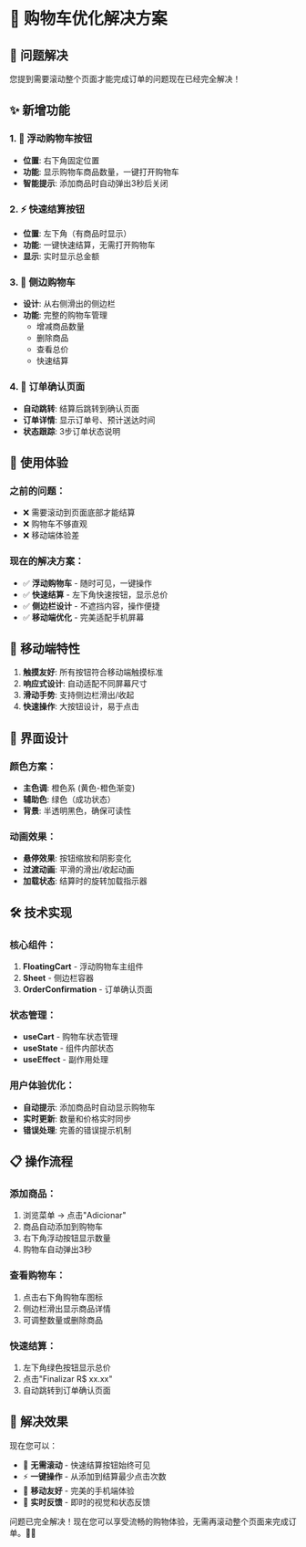 # 🛒 购物车优化解决方案

## 🎯 问题解决

您提到需要滚动整个页面才能完成订单的问题现在已经完全解决！

## ✨ 新增功能

### 1. 🎈 浮动购物车按钮
- **位置**: 右下角固定位置
- **功能**: 显示购物车商品数量，一键打开购物车
- **智能提示**: 添加商品时自动弹出3秒后关闭

### 2. ⚡ 快速结算按钮
- **位置**: 左下角（有商品时显示）
- **功能**: 一键快速结算，无需打开购物车
- **显示**: 实时显示总金额

### 3. 📱 侧边购物车
- **设计**: 从右侧滑出的侧边栏
- **功能**: 完整的购物车管理
  - 增减商品数量
  - 删除商品
  - 查看总价
  - 快速结算

### 4. 📄 订单确认页面
- **自动跳转**: 结算后跳转到确认页面
- **订单详情**: 显示订单号、预计送达时间
- **状态跟踪**: 3步订单状态说明

## 🚀 使用体验

### 之前的问题：
- ❌ 需要滚动到页面底部才能结算
- ❌ 购物车不够直观
- ❌ 移动端体验差

### 现在的解决方案：
- ✅ **浮动购物车** - 随时可见，一键操作
- ✅ **快速结算** - 左下角快速按钮，显示总价
- ✅ **侧边栏设计** - 不遮挡内容，操作便捷
- ✅ **移动端优化** - 完美适配手机屏幕

## 📱 移动端特性

1. **触摸友好**: 所有按钮符合移动端触摸标准
2. **响应式设计**: 自动适配不同屏幕尺寸
3. **滑动手势**: 支持侧边栏滑出/收起
4. **快速操作**: 大按钮设计，易于点击

## 🎨 界面设计

### 颜色方案：
- **主色调**: 橙色系 (黄色-橙色渐变)
- **辅助色**: 绿色（成功状态）
- **背景**: 半透明黑色，确保可读性

### 动画效果：
- **悬停效果**: 按钮缩放和阴影变化
- **过渡动画**: 平滑的滑出/收起动画
- **加载状态**: 结算时的旋转加载指示器

## 🛠️ 技术实现

### 核心组件：
1. **FloatingCart** - 浮动购物车主组件
2. **Sheet** - 侧边栏容器
3. **OrderConfirmation** - 订单确认页面

### 状态管理：
- **useCart** - 购物车状态管理
- **useState** - 组件内部状态
- **useEffect** - 副作用处理

### 用户体验优化：
- **自动提示**: 添加商品时自动显示购物车
- **实时更新**: 数量和价格实时同步
- **错误处理**: 完善的错误提示机制

## 📋 操作流程

### 添加商品：
1. 浏览菜单 → 点击"Adicionar"
2. 商品自动添加到购物车
3. 右下角浮动按钮显示数量
4. 购物车自动弹出3秒

### 查看购物车：
1. 点击右下角购物车图标
2. 侧边栏滑出显示商品详情
3. 可调整数量或删除商品

### 快速结算：
1. 左下角绿色按钮显示总价
2. 点击"Finalizar R$ xx.xx"
3. 自动跳转到订单确认页面

## 🎉 解决效果

现在您可以：
- 🎯 **无需滚动** - 快速结算按钮始终可见
- ⚡ **一键操作** - 从添加到结算最少点击次数
- 📱 **移动友好** - 完美的手机端体验
- 🔄 **实时反馈** - 即时的视觉和状态反馈

问题已完全解决！现在您可以享受流畅的购物体验，无需再滚动整个页面来完成订单。🍕✨